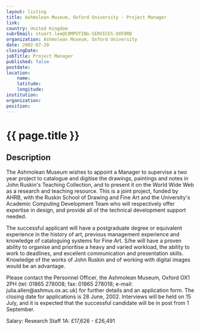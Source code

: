 ```yaml
---
layout: listing
title: Ashmolean Museum, Oxford University - Project Manager
link:
country: United Kingdom
subrEmail: stuart.lee@COMPUTING-SERVICES.OXFORD
organization: Ashmolean Museum, Oxford University 
date: 2002-07-20
closingDate: 
jobTitle: Project Manager
published: false
postdate:
location:
    name: 
    latitude: 
    longitude: 
institution: 
organization: 
position: 
--- 
```



# {{ page.title }}

## Description


<p>The Ashmolean Museum wishes to appoint a Manager to supervise  a two year project to catalogue and digitise the drawings, paintings and notes in John Ruskin's Teaching Collection, and to present it on the World Wide Web as a research and teaching resource. This is a joint project, funded by AHRB, with the Ruskin School of Drawing and Fine Art and the University's Academic Computing Development Team who will respectively offer expertise in design, and provide all of the technical development support needed.</p>

<p>The successful applicant will have a postgraduate degree or equivalent experience in the history of art, previous management experience and knowledge of cataloguing systems for Fine Art. S/he will have a proven ability to organise and prioritise a heavy and varied workload, the ability to work to deadlines, and excellent communication and presentation skills. Knowledge of the works of John Ruskin and of working with digital images would be an advantage.</p>

<p>Please contact the Personnel Officer, the Ashmolean Museum, Oxford OX1 2PH (tel: 01865 278008; fax: 01865 278018; e-mail: julia.allen@ashmus.ox.ac.uk) for further details and an application form. The closing date for applications is 28 June, 2002. Interviews will be held on 15 July, and it is expected that the successful candidate will be in post from 1 September.</p>

<p>Salary: Research Staff 1A: £17,626 - £26,491</p>
